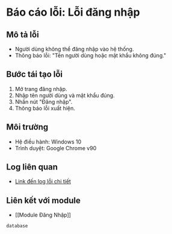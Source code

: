 # Báo cáo lỗi: Lỗi đăng nhập

## Mô tả lỗi
- Người dùng không thể đăng nhập vào hệ thống.
- Thông báo lỗi: "Tên người dùng hoặc mật khẩu không đúng."

## Bước tái tạo lỗi
1. Mở trang đăng nhập.
2. Nhập tên người dùng và mật khẩu đúng.
3. Nhấn nút "Đăng nhập".
4. Thông báo lỗi xuất hiện.

## Môi trường
- Hệ điều hành: Windows 10
- Trình duyệt: Google Chrome v90

## Log liên quan
- [Link đến log lỗi chi tiết](./Log_Đăng_Nhập.md)

## Liên kết với module
- [[Module Đăng Nhập]]

```smart-connections
database
```
